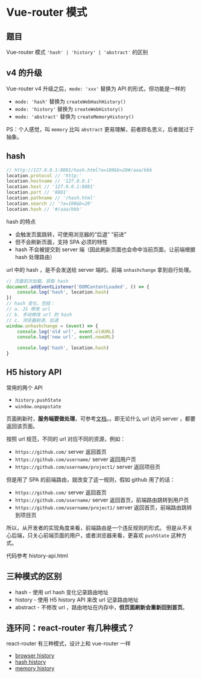 # Vue-router 模式

## 题目

Vue-router 模式 `'hash' | 'history' | 'abstract'` 的区别

## v4 的升级

Vue-router v4 升级之后，`mode: 'xxx'` 替换为 API 的形式，但功能是一样的
- `mode: 'hash'` 替换为 `createWebHashHistory()`
- `mode: 'history'` 替换为 `createWebHistory()`
- `mode: 'abstract'` 替换为 `createMemoryHistory()`

PS：个人感觉，叫 `memory` 比叫 `abstract` 更易理解，前者顾名思义，后者就过于抽象。

## hash

```js
// http://127.0.0.1:8881/hash.html?a=100&b=20#/aaa/bbb
location.protocol // 'http:'
location.hostname // '127.0.0.1'
location.host // '127.0.0.1:8881'
location.port // '8881'
location.pathname // '/hash.html'
location.search // '?a=100&b=20'
location.hash // '#/aaa/bbb'
```

hash 的特点
- 会触发页面跳转，可使用浏览器的“后退” “前进”
- 但不会刷新页面，支持 SPA 必须的特性
- hash 不会被提交到 server 端（因此刷新页面也会命中当前页面，让前端根据 hash 处理路由）

url 中的 hash ，是不会发送给 server 端的。前端 `onhashchange` 拿到自行处理。

```js
// 页面初次加载，获取 hash
document.addEventListener('DOMContentLoaded', () => {
    console.log('hash', location.hash)
})
// hash 变化，包括：
// a. JS 修改 url
// b. 手动修改 url 的 hash
// c. 浏览器前进、后退
window.onhashchange = (event) => {
    console.log('old url', event.oldURL)
    console.log('new url', event.newURL)

    console.log('hash', location.hash)
}
```

## H5 history API

常用的两个 API
- `history.pushState`
- `window.onpopstate`

页面刷新时，**服务端要做处理**，可参考[文档](https://router.vuejs.org/zh/guide/essentials/history-mode.html#%E5%90%8E%E7%AB%AF%E9%85%8D%E7%BD%AE%E4%BE%8B%E5%AD%90)。。即无论什么 url 访问 server ，都要返回该页面。

按照 url 规范，不同的 url 对应不同的资源，例如：
- `https://github.com/` server 返回首页
- `https://github.com/username/` server 返回用户页
- `https://github.com/username/project1/` server 返回项目页

但是用了 SPA 的前端路由，就改变了这一规则，假如 github 用了的话：
- `https://github.com/` server 返回首页
- `https://github.com/username/` server 返回首页，前端路由跳转到用户页
- `https://github.com/username/project1/` server 返回首页，前端路由跳转到项目页

所以，从开发者的实现角度来看，前端路由是一个违反规则的形式。
但是从不关心后端，只关心前端页面的用户，或者浏览器来看，更喜欢 `pushState` 这种方式。

代码参考 history-api.html

## 三种模式的区别

- hash - 使用 url hash 变化记录路由地址
- history - 使用 H5 history API 来改 url 记录路由地址
- abstract - 不修改 url ，路由地址在内存中，**但页面刷新会重新回到首页**。

## 连环问：react-router 有几种模式？

react-router 有三种模式，设计上和 vue-router 一样
- [browser history](https://reactrouter.com/web/api/BrowserRouter)
- [hash history](https://reactrouter.com/web/api/HashRouter)
- [memory history](https://reactrouter.com/web/api/MemoryRouter)
